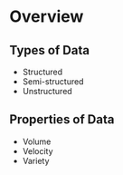 # Overview

## Types of Data
- Structured
- Semi-structured
- Unstructured

## Properties of Data
- Volume
- Velocity
- Variety